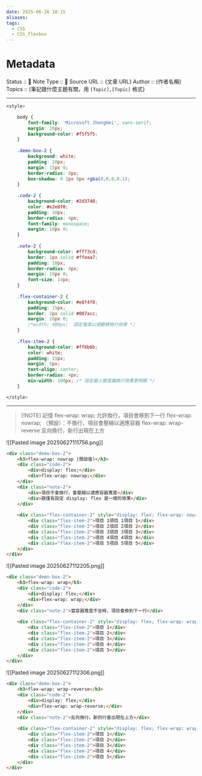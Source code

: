 ```yaml
---
date: 2025-06-26 10:15
aliases: 
tags:
  - CSS
  - CSS_Flexbox
---
```

# Metadata
Status :: 🌱
Note Type :: 📰
Source URL :: {文章 URL}
Author :: {作者名稱}
Topics :: {筆記跟什麼主題有關，用 `[Topic],[Topic]` 格式}

---

```css
<style>

	body {
		font-family: 'Microsoft JhengHei', sans-serif;
		margin: 20px;
		background-color: #f5f5f5;
	}
	
	.demo-box-2 {
		background: white;
		padding: 20px;
		margin: 15px 0;
		border-radius: 8px;
		box-shadow: 0 2px 8px rgba(0,0,0,0.1);
	}
	
	.code-2 {
		background-color: #2d3748;
		color: #e2e8f0;
		padding: 10px;
		border-radius: 4px;
		font-family: monospace;
		margin: 10px 0;
	}
	
	.note-2 {
		background-color: #fff3cd;
		border: 1px solid #ffeaa7;
		padding: 10px;
		border-radius: 4px;
		margin: 10px 0;
		font-size: 14px;
	}
	
	.flex-container-2 {	
		background-color: #e8f4f8;
		padding: 15px;
		border: 2px solid #007acc;
		margin: 10px 0;
		/*width: 400px;  固定寬度以便觀察換行效果 */
	}
	
	.flex-item-2 {
		background-color: #ff6b6b;
		color: white;
		padding: 15px;
		margin: 5px;
		text-align: center;
		border-radius: 4px;
		min-width: 100px; /* 設定最小寬度讓換行效果更明顯 */
	}

</style>
```

---

> [!NOTE] 記憶
> flex-wrap: wrap;		允許換行，項目會移到下一行
> flex-wrap: nowrap;		（預設）：不換行，項目會壓縮以適應容器
> flex-wrap: wrap-reverse	反向換行，新行出現在上方


![[Pasted image 20250627111756.png]]

```html
<div class="demo-box-2">
	<h3>flex-wrap: nowrap (預設值)</h3>
	<div class="code-2">
		<div>display: flex;</div>
		<div>flex-wrap: nowrap;</div>
	</div>
	<div class="note-2">
		<div>項目不會換行，會壓縮以適應容器寬度</div>
		<div>跟僅有設定 display: flex 是一樣的效果</div>
	</div>
	
	<div class="flex-container-2" style="display: flex; flex-wrap: nowrap;">
		<div class="flex-item-2">項目 1項目 1項目 1</div>
		<div class="flex-item-2">項目 2項目 2項目 2</div>
		<div class="flex-item-2">項目 3項目 3項目 3</div>
		<div class="flex-item-2">項目 4項目 4項目 4</div>
		<div class="flex-item-2">項目 5項目 5項目 5</div>
	</div>
</div>
```


![[Pasted image 20250627112205.png]]

```html
<div class="demo-box-2">
	<h3>flex-wrap: wrap</h3>
	<div class="code-2">
		<div>display: flex;</div>
		<div>flex-wrap: wrap;</div>
	</div>
	<div class="note-2">當容器寬度不足時，項目會換到下一行</div>
	
	<div class="flex-container-2" style="display: flex; flex-wrap: wrap;">
		<div class="flex-item-2">項目 1</div>
		<div class="flex-item-2">項目 2</div>
		<div class="flex-item-2">項目 3</div>
		<div class="flex-item-2">項目 4</div>
		<div class="flex-item-2">項目 5</div>
	</div>
</div>
```


![[Pasted image 20250627112306.png]]

```html
<div class="demo-box-2">
	<h3>flex-wrap: wrap-reverse</h3>
	<div class="code-2">
		<div>display: flex;</div>
		<div>flex-wrap: wrap-reverse;</div>
	</div>
	<div class="note-2">反向換行，新的行會出現在上方</div>
	
	<div class="flex-container-2" style="display: flex; flex-wrap: wrap-reverse;">
		<div class="flex-item-2">項目 1</div>
		<div class="flex-item-2">項目 2</div>
		<div class="flex-item-2">項目 3</div>
		<div class="flex-item-2">項目 4</div>
		<div class="flex-item-2">項目 5</div>
	</div>
</div>
```